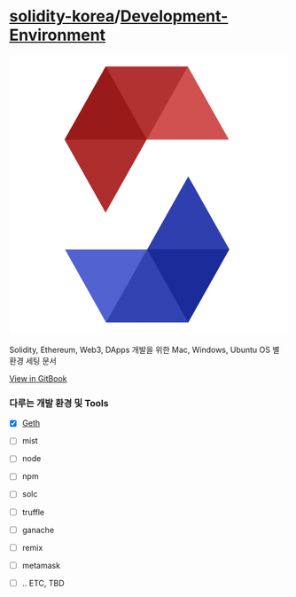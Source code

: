 # [solidity-korea](https://github.com/solidity-korea)/[**Development-Environment**](https://github.com/solidity-korea/Development-Environment)

![olidity-kore](README.assets/solidity-korea.png)

Solidity, Ethereum, Web3, DApps 개발을 위한 Mac, Windows, Ubuntu OS 별 환경 세팅 문서

[View in GitBook](https://solidity-korea.gitbooks.io/development-environment)

### 다루는 개발 환경 및 Tools

- [x] [Geth](Geth/README.md)
- [ ] mist
- [ ] node
- [ ] npm
- [ ] solc
- [ ] truffle
- [ ] ganache
- [ ] remix
- [ ] metamask
- [ ] .. ETC, TBD

